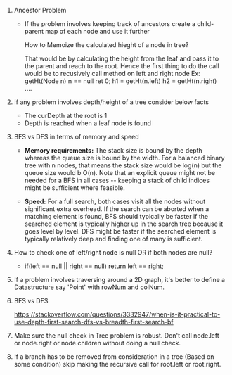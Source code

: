 1. Ancestor Problem
   - If the problem involves keeping track of ancestors create a child-parent map of each node and use it further

      How to Memoize the calculated hieght of a node in tree?
      
      
      That would be by calculating the height from the leaf and pass it to the parent and reach to the root.
      Hence the first thing to do the call would be to recusively call method on left and right node
      Ex: getHt(Node n) 
            n == null ret 0;
           h1 = getHt(n.left)
           h2 = getHt(n.right)
          ....
      

2. If any problem involves depth/height of a tree consider below facts
   - The curDepth at the root is 1
   - Depth is reached when a leaf node is found


3. BFS vs DFS in terms of memory and speed


   - **Memory requirements:** The stack size is bound by the depth whereas the queue size is bound by the width. For a balanced binary tree with n nodes, that means the stack size would be log(n) but the queue size would b O(n). Note that an explicit queue might not be needed for a BFS in all cases -- keeping a stack of child indices might be sufficient where feasible.


   - **Speed:** For a full search, both cases visit all the nodes without significant extra overhead. If the search can be aborted when a matching element is found, BFS should typically be faster if the searched element is typically higher up in the search tree because it goes level by level. DFS might be faster if the searched element is typically relatively deep and finding one of many is sufficient.
   
   
4. How to check one of left/right node is null OR if both nodes are null? 

   - if(left == null || right == null) return left == right;
   
5. If a problem involves traversing around a 2D graph, it's better to define a Datastructure say 'Point' with rowNum and colNum.

6. BFS vs DFS

   https://stackoverflow.com/questions/3332947/when-is-it-practical-to-use-depth-first-search-dfs-vs-breadth-first-search-bf

7. Make sure the null check in Tree problem is robust. Don't call node.left or node.right or node.children without doing a null check.

8. If a branch has to be removed from consideration in a tree (Based on some condition) skip making the recursive call for root.left or root.right. 

